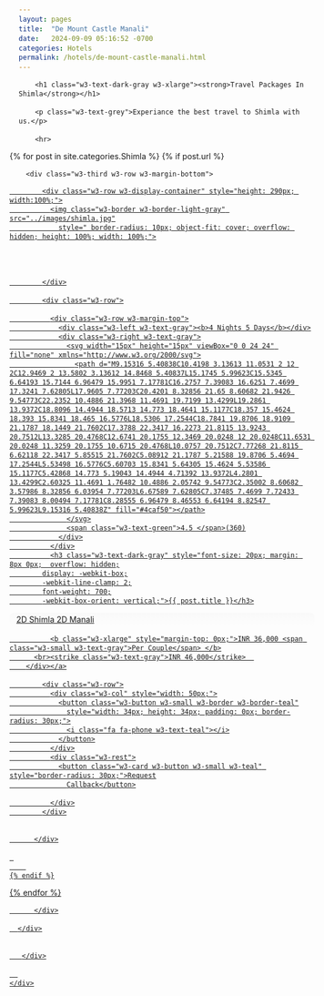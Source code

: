 ```yaml
---
layout: pages
title:  "De Mount Castle Manali"
date:   2024-09-09 05:16:52 -0700
categories: Hotels
permalink: /hotels/de-mount-castle-manali.html
---
```

 <div class="w3-row-padding w3-padding-16 w3-container">
    <div class="w3-content">
      <div class="w3-row">
        
        
        

        <h1 class="w3-text-dark-gray w3-xlarge"><strong>Travel Packages In Shimla</strong></h1>
 
        <p class="w3-text-grey">Experiance the best travel to Shimla with us.</p>
      
        <hr>
 <div class="w3-content">
        <div class="w3-row w3-row-padding" style="margin: 0px -16px;">

  {% for post in site.categories.Shimla %}
    {% if post.url %}
        
        <div class="w3-third w3-row w3-margin-bottom">
<a href="{{ post.url }}">

            <div class="w3-row w3-display-container" style="height: 290px; width:100%;">
              <img class="w3-border w3-border-light-gray" src="../images/shimla.jpg"
                style=" border-radius: 10px; object-fit: cover; overflow: hidden; height: 100%; width: 100%;">




            </div>

            <div class="w3-row">

              <div class="w3-row w3-margin-top">
                <div class="w3-left w3-text-gray"><b>4 Nights 5 Days</b></div>
                <div class="w3-right w3-text-gray">
                  <svg width="15px" height="15px" viewBox="0 0 24 24" fill="none" xmlns="http://www.w3.org/2000/svg">
                    <path d="M9.15316 5.40838C10.4198 3.13613 11.0531 2 12 2C12.9469 2 13.5802 3.13612 14.8468 5.40837L15.1745 5.99623C15.5345 6.64193 15.7144 6.96479 15.9951 7.17781C16.2757 7.39083 16.6251 7.4699 17.3241 7.62805L17.9605 7.77203C20.4201 8.32856 21.65 8.60682 21.9426 9.54773C22.2352 10.4886 21.3968 11.4691 19.7199 13.4299L19.2861 13.9372C18.8096 14.4944 18.5713 14.773 18.4641 15.1177C18.357 15.4624 18.393 15.8341 18.465 16.5776L18.5306 17.2544C18.7841 19.8706 18.9109 21.1787 18.1449 21.7602C17.3788 22.3417 16.2273 21.8115 13.9243 20.7512L13.3285 20.4768C12.6741 20.1755 12.3469 20.0248 12 20.0248C11.6531 20.0248 11.3259 20.1755 10.6715 20.4768L10.0757 20.7512C7.77268 21.8115 6.62118 22.3417 5.85515 21.7602C5.08912 21.1787 5.21588 19.8706 5.4694 17.2544L5.53498 16.5776C5.60703 15.8341 5.64305 15.4624 5.53586 15.1177C5.42868 14.773 5.19043 14.4944 4.71392 13.9372L4.2801 13.4299C2.60325 11.4691 1.76482 10.4886 2.05742 9.54773C2.35002 8.60682 3.57986 8.32856 6.03954 7.77203L6.67589 7.62805C7.37485 7.4699 7.72433 7.39083 8.00494 7.17781C8.28555 6.96479 8.46553 6.64194 8.82547 5.99623L9.15316 5.40838Z" fill="#4caf50"></path>
                  </svg>
                  <span class="w3-text-green">4.5 </span>(360)
                </div>
              </div>
              <h3 class="w3-text-dark-gray" style="font-size: 20px; margin: 8px 0px;  overflow: hidden;
            display: -webkit-box;
            -webkit-line-clamp: 2;
            font-weight: 700;
            -webkit-box-orient: vertical;">{{ post.title }}</h3>

<div class="w3-row" style="padding: 3px 12px; border-radius: 7px;background-image: linear-gradient(#f9f9f9, #ffffff00);">
2D Shimla 2D Manali
</div>

              


              <b class="w3-xlarge" style="margin-top: 0px;">INR 36,000 <span class="w3-small w3-text-gray">Per Couple</span> </b>
          <br><strike class="w3-text-gray">INR 46,000</strike>  
        </div></a>

            <div class="w3-row">
              <div class="w3-col" style="width: 50px;">
                <button class="w3-button w3-small w3-border w3-border-teal"
                  style="width: 34px; height: 34px; padding: 0px; border-radius: 30px;">
                  <i class="fa fa-phone w3-text-teal"></i>
                </button>
              </div>
              <div class="w3-rest">
                <button class="w3-card w3-button w3-small w3-teal" style="border-radius: 30px;">Request
                  Callback</button>

              </div>
            </div>


          </div>

     
        
    {% endif %}
  {% endfor %}

          </div>

      </div>


       </div>
  
      
    </div>
  </div>